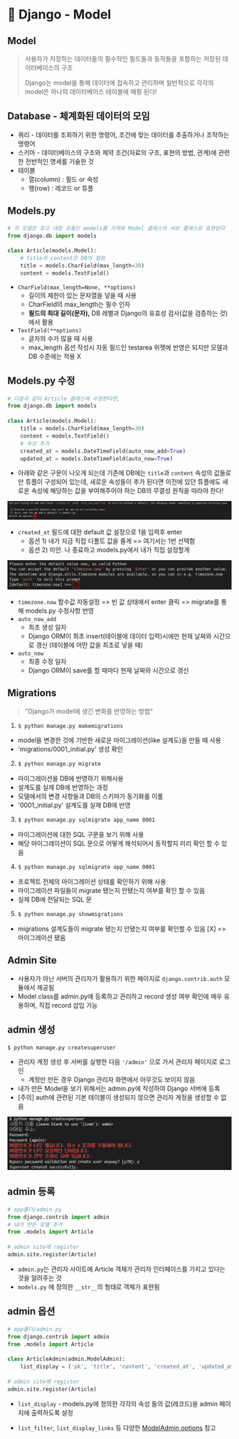 # 🌱 Django - Model

## Model

> 사용자가 저장하는 데이터들의 필수적인 필드들과 동작들을 포함하는 저장된 데이터베이스의 구조
>
> Django는 model을 통해 데이터에 접속하고 관리하며 일반적으로 각각의 model은 하나의 데이터베이스 테이블에 매핑 된다!

## Database - 체계화된 데이터의 모임

- 쿼리 - 데이터를 조회하기 위한 명령어, 조건에 맞는 데이터를 추출하거나 조작하는 명령어
- 스키마 - 데이터베이스의 구조와 제약 조건(자료의 구조, 표현의 방법, 관계)에 관련한 전반적인 명세를 기술한 것
- 테이블 
  - 열(column) : 필드 or 속성
  - 행(row) : 레코드 or 튜플

## Models.py

```python
# 각 모델은 장고 내장 모듈인 models를 가져와 Model 클래스의 서브 클래스로 표현된다
from django.db import models

class Article(models.Model):
    # title과 content은 DB의 컬럼
    title = models.CharField(max_length=30)
    content = models.TextField()
```

- `CharField(max_length=None, **options)`
  - 길이의 제한이 있는 문자열을 넣을 때 사용
  - CharField의 max_length는 필수 인자
  - **필드의 최대 길이(문자),** DB 레벨과 Django의 유효성 검사(값을 검증하는 것)에서 활용
- `TextField(**options)`
  - 글자의 수가 많을 때 사용
  - max_length 옵션 작성시 자동 필드인 testarea 위젯에 반영은 되지만 모델과 DB 수준에는 적용 X

## Models.py 수정

```python
# 다음과 같이 Article 클래스에 수정한다면,
from django.db import models

class Article(models.Model):
    title = models.CharField(max_length=30)
    content = models.TextField()
    # 속성 추가
    created_at = models.DateTimeField(auto_now_add=True)
    updated_at = models.DateTimeField(auto_now=True)
```

- 아래와 같은 구문이 나오게 되는데 기존에 DB에는 `title`과 `content` 속성의 값들로만 튜플이 구성되어 있는데, 새로운 속성들이 추가 된다면 이전에 있던 튜플에도 새로운 속성에 해당하는 값을 부여해주어야 하는 DB의 무결성 원칙을 따라야 한다!

![image-20220311013544512](Django%20-%20Model.assets/image-20220311013544512.png)

- `created_at` 필드에 대한 default 값 설정으로 1을 입력후 enter
  - 옵션 1) 내가 지금 직접 디폴트 값을 줄게 => 여기서는 1번 선택함
  - 옵션 2) 미안. 나 종료하고 models.py에서 내가 직접 설정할게

![image-20220311013555485](Django%20-%20Model.assets/image-20220311013555485.png)

- `timezone.now` 함수값 자동설정 => 빈 값 상태에서 enter 클릭 => migrate를 통해 models.py 수정사항 반영
- `auto_now_add`
  - 최초 생성 일자
  - Django ORM이 최초 insert(테이블에 데이터 입력)시에만 현재 날짜와 시간으로 갱신 (테이블에 어떤 값을 최초로 넣을 때)
- `auto_now`
  - 최종 수정 일자
  - Django ORM이 save를 할 때마다 현재 날짜와 시간으로 갱신

## Migrations

>"Django가 model에 생긴 변화를 반영하는 방법"

1. ```bash
   $ python manage.py makemigrations
   ```

  - model을 변경한 것에 기반한 새로운 마이그레이션(like 설계도)을 만들 때 사용
  - 'migrations/0001_initial.py' 생성 확인

2. ```bash
   $ python manage.py migrate
   ```

- 마이그레이션을 DB에 반영하기 위해사용
- 설계도를 실제 DB에 반영하는 과정
- 모델에서의 변경 사항들과 DB의 스키마가 동기화를 이룸
- '0001_initial.py' 설계도를 실제 DB에 반영

3. ```bash
   $ python manage.py sqlmigrate app_name 0001
   ```

- 마이그레이션에 대한 SQL 구문을 보기 위해 사용
- 해당 마이그레이션이 SQL 문으로 어떻게 해석되어서 동작할지 미리 확인 할 수 있음

4. ```bash
   $ python manage.py sqlmigrate app_name 0001
   ```

- 프로젝트 전체의 마이그레이션 상태를 확인하기 위해 사용
- 마이그레이션 파일들이 migrate 됐는지 안됐는지 여부를 확인 할 수 있음
- 실제 DB에 전달되는 SQL 문

5. ```bash
   $ python manage.py showmigrations
   ```

- migrations 설계도들이 migrate 됐는지 안됐는지 여부를 확인할 수 있음 [X] => 마이그레이션 됐음

## Admin Site

- 사용자가 아닌 서버의 관리자가 활용하기 위한 페이지로 `django.contrib.auth` 모듈에서 제공됨
- Model class를 admin.py에 등록하고 관리하고 record 생성 여부 확인에 매우 유용하며, 직접 record 삽입 가능

## admin 생성

```bash
$ python manage.py createsuperuser
```

- 관리자 계정 생성 후 서버를 실행한 다음 `'/admin'` 으로 가서 관리자 페이지로 로그인
  - 계정만 만든 경우 Django 관리자 화면에서 아무것도 보이지 않음
- 내가 만든 Model을 보기 위해서는 admin.py에 작성하여 Django 서버에 등록
- [주의] auth에 관련된 기본 테이블이 생성되지 않으면 관리자 계정을 생성할 수 없음

![image-20220311003026402](Django%20-%20Model.assets/image-20220311003026402.png)

## admin 등록

```python
# app폴더/admin.py
from django.contrib import admin
# 내가 만든 모델 추가
from .models import Article

# admin site에 register
admin.site.register(Article)
```

- `admin.py`는 관리자 사이트에 Article 객체가 관리자 인터페이스를 가지고 있다는 것을 알려주는 것
- `models.py` 에 정의한 `__str__`의 형태로 객체가 표현됨

## admin 옵션

```python
# app폴더/admin.py
from django.contrib import admin
from .models import Article

class ArticleAdmin(admin.ModelAdmin):
    list_display = ('pk', 'title', 'content', 'created_at', 'updated_at',)

# admin site에 register
admin.site.register(Article)
```

- `list_display` - models.py에 정의한 각각의 속성 들의 값(레코드)을 admin 페이지에 출력하도록 설정

- `list_filter`, `list_display_links` 등 다양한 [ModelAdmin options](https://docs.djangoproject.com/en/3.2/ref/contrib/admin/#modeladmin-options) 참고